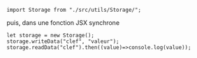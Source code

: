 ```
import Storage from "./src/utils/Storage/";
```
puis, dans une fonction JSX synchrone
```
let storage = new Storage();
storage.writeData("clef", "valeur");
storage.readData("clef").then((value)=>console.log(value));
```

